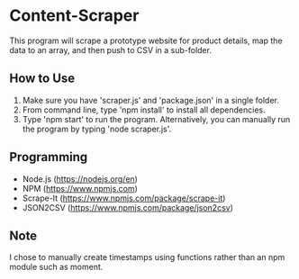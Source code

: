 # Content-Scraper
This program will scrape a prototype website for product details, map the data to an array, and then push to CSV in a sub-folder.

## How to Use
1. Make sure you have 'scraper.js' and 'package.json' in a single folder.
2. From command line, type 'npm install' to install all dependencies.
3. Type 'npm start' to run the program. Alternatively, you can manually run the program by typing 'node scraper.js'.

## Programming
* Node.js (https://nodejs.org/en)
* NPM (https://www.npmjs.com)
* Scrape-It (https://www.npmjs.com/package/scrape-it)
* JSON2CSV (https://www.npmjs.com/package/json2csv)

## Note
I chose to manually create timestamps using functions rather than an npm module such as moment.
